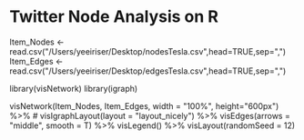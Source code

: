 # Twitter Node Analysis on R

Item_Nodes <- read.csv("/Users/yeeiriser/Desktop/nodesTesla.csv",head=TRUE,sep=",")
Item_Edges <- read.csv("/Users/yeeiriser/Desktop/edgesTesla.csv",head=TRUE,sep=",")

library(visNetwork)
library(igraph)

visNetwork(Item_Nodes, Item_Edges, width = "100%", height="600px")  %>%
    # visIgraphLayout(layout = "layout_nicely") %>%
    visEdges(arrows = "middle", smooth = T) %>%
    visLegend() %>%
    visLayout(randomSeed = 12) 
